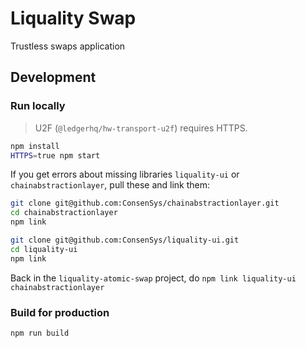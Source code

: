# Liquality Swap

Trustless swaps application

## Development

### Run locally

> U2F (`@ledgerhq/hw-transport-u2f`) requires HTTPS.

```bash
npm install
HTTPS=true npm start
```

If you get errors about missing libraries `liquality-ui` or `chainabstractionlayer`, pull these and link them:

```bash
git clone git@github.com:ConsenSys/chainabstractionlayer.git
cd chainabstractionlayer
npm link
```

```bash
git clone git@github.com:ConsenSys/liquality-ui.git
cd liquality-ui
npm link
```

Back in the `liquality-atomic-swap` project, do `npm link liquality-ui chainabstractionlayer`

### Build for production

```bash
npm run build
```
